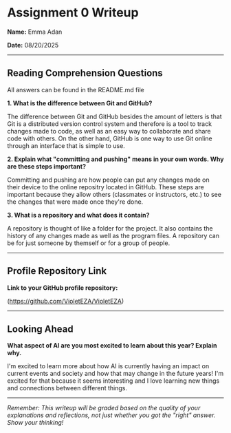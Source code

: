 # Assignment 0 Writeup

**Name:** Emma Adan  

**Date:** 08/20/2025

---

## Reading Comprehension Questions
All answers can be found in the README.md file

**1. What is the difference between Git and GitHub?**

The difference between Git and GitHub besides the amount of letters is that Git is a distributed version control system and therefore is a tool to track changes made to code, as well as an easy way to collaborate and share code with others. On the other hand, GitHub is one way to use Git online through an interface that is simple to use.

**2. Explain what "committing and pushing" means in your own words. Why are these steps important?**

Committing and pushing are how people can put any changes made on their device to the online repositry located in GitHub. These steps are important because they allow others (classmates or instructors, etc.) to see the changes that were made once they're done.

**3. What is a repository and what does it contain?**

A repository is thought of like a folder for the project. It also contains the history of any changes made as well as the program files. A repository can be for just someone by themself or for a group of people.

---

## Profile Repository Link

**Link to your GitHub profile repository:** 

(https://github.com/VioletEZA/VioletEZA)

---

## Looking Ahead

**What aspect of AI are you most excited to learn about this year? Explain why.**

I'm excited to learn more about how AI is currently having an impact on current events and society and how that may change in the future years! I'm excited for that because it seems interesting and I love learning new things and connections between different things.

---

*Remember: This writeup will be graded based on the quality of your explanations and reflections, not just whether you got the "right" answer. Show your thinking!*
